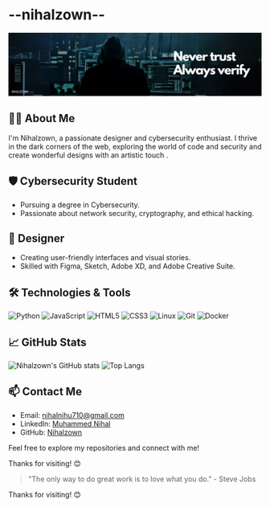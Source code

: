 # --nihalzown--

![Alt text](https://github.com/nihalzown/nihalzown/blob/main/CY.png)

## 👨‍💻 About Me

I'm Nihalzown, a passionate designer and cybersecurity enthusiast. I thrive in the dark corners of the web, exploring the world of code and security and create wonderful designs with an artistic touch .

## 🛡️ Cybersecurity Student
- Pursuing a degree in Cybersecurity.
- Passionate about network security, cryptography, and ethical hacking.

## 🎨 Designer
- Creating user-friendly interfaces and visual stories.
- Skilled with Figma, Sketch, Adobe XD, and Adobe Creative Suite.

## 🛠️ Technologies & Tools

![Python](https://img.shields.io/badge/-Python-000?&logo=Python)
![JavaScript](https://img.shields.io/badge/-JavaScript-000?&logo=JavaScript)
![HTML5](https://img.shields.io/badge/-HTML5-000?&logo=HTML5)
![CSS3](https://img.shields.io/badge/-CSS3-000?&logo=CSS3)
![Linux](https://img.shields.io/badge/-Linux-000?&logo=Linux)
![Git](https://img.shields.io/badge/-Git-000?&logo=Git)
![Docker](https://img.shields.io/badge/-Docker-000?&logo=Docker)

## 📈 GitHub Stats

![Nihalzown's GitHub stats](https://github-readme-stats.vercel.app/api?username=nihalzown&show_icons=true&theme=dark&hide=stars,prs)
![Top Langs](https://github-readme-stats.vercel.app/api/top-langs/?username=nihalzown&layout=compact&theme=dark)

## 📫 Contact Me
- Email: [nihalnihu710@gmail.com](mailto:nihalnihu710@gmail.com)
- LinkedIn: [Muhammed Nihal](https://www.linkedin.com/in/nihalzown/)
- GitHub: [Nihalzown](https://github.com/nihalzown)

Feel free to explore my repositories and connect with me!

Thanks for visiting! 😊
> "The only way to do great work is to love what you do." - Steve Jobs

Thanks for visiting! 😊

